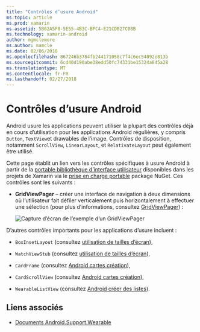 ```yaml
---
title: "Contrôles d’usure Android"
ms.topic: article
ms.prod: xamarin
ms.assetid: 5B62A5F8-5E55-4B3C-BFC4-E21CDB27C08B
ms.technology: xamarin-android
author: mgmclemore
ms.author: mamcle
ms.date: 02/06/2018
ms.openlocfilehash: 867246b3784fb244171058c7f4c6ec54092e813b
ms.sourcegitcommit: 6cd40d190abe38edd50fc74331be15324a845a28
ms.translationtype: MT
ms.contentlocale: fr-FR
ms.lasthandoff: 02/27/2018
---
```

# <a name="android-wear-controls"></a>Contrôles d’usure Android

Android usure les applications peuvent utiliser la plupart des contrôles déjà en cours d’utilisation pour les applications Android régulières, y compris `Button`, `TextView`et drawables de l’image. Contrôles de disposition, notamment `ScrollView`, `LinearLayout`, et `RelativateLayout` peut également être utilisé.

Cette page établit un lien vers les contrôles spécifiques à usure Android à partir de la [portable bibliothèque d’interface utilisateur](https://developer.android.com/training/wearables/apps/layouts.html#UiLibrary) disponibles dans les projets de Xamarin via le [prise en charge portable](http://www.nuget.org/packages/Xamarin.Android.Wear/) package NuGet. Ces contrôles sont les suivants :

-   **GridViewPager** &ndash; créer une interface de navigation à deux dimensions où l’utilisateur fait défiler verticalement puis horizontalement à effectuer une sélection (pour plus d’informations, consultez [GridViewPager](~/android/wear/user-interface/controls/gridviewpager.md)) :

    ![Capture d’écran de l’exemple d’un GridViewPager](images/gridviewpager.png)

D’autres contrôles importants pour les applications d’usure incluent :

* `BoxInsetLayout` (consultez [utilisation de tailles d’écran](~/android/wear/screen-sizes.md)),

* `WatchViewStub` (consultez [utilisation de tailles d’écran](~/android/wear/screen-sizes.md)),

* `CardFrame` (consultez [Android cartes création](https://developer.android.com/training/wearables/ui/cards.html)),

* `CardScrollView` (consultez [Android cartes création](https://developer.android.com/training/wearables/ui/cards.html)),

* `WearableListView` (consultez [Android créer des listes](https://developer.android.com/training/wearables/ui/lists.html)).


## <a name="related-links"></a>Liens associés

- [Documents Android.Support.Wearable](https://developer.android.com/reference/android/support/wearable/view/package-summary.html)
